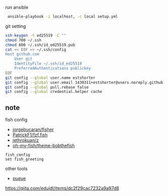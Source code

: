 run ansible
``` sh
 ansible-playbook -i localhost, -c local setup.yml
```

git setting
``` bash
ssh-keygen -t ed25519 -C ""
chmod 700 ~/.ssh
chmod 600 ~/.ssh/id_ed25519.pub 
cat << EOF >> ~/.ssh/config
Host github.com
    User git
    IdentityFile ~/.ssh/id_ed25519
    PreferredAuthentications publickey
EOF
git config --global user.name estshorter
git config --global user.email 1430311+estshorter@users.noreply.github.com
git config --global pull.rebase false
git config --global credential.helper cache
```

## note
fish config

- [jorgebucaran/fisher](https://github.com/jorgebucaran/fisher)
- [PatrickF1/fzf.fish](https://github.com/PatrickF1/fzf.fish)
- [jethrokuan/z](https://github.com/jethrokuan/z)
- [oh-my-fish/theme-bobthefish](https://github.com/oh-my-fish/theme-bobthefish)

``` fish
fish_config 
set fish_greeting
```

other tools
- [pueue](https://github.com/Nukesor/pueue)

https://qiita.com/eduidl/items/dc2f29cac7232a9a97d8
